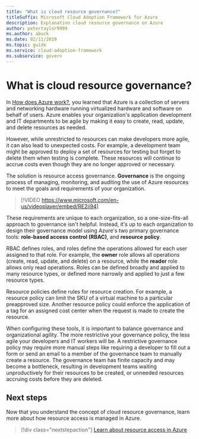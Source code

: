 ```yaml
---
title: "What is cloud resource governance?"
titleSuffix: Microsoft Cloud Adoption Framework for Azure
description: Explanation cloud resource governance on Azure
author: petertaylor9999
ms.author: abuck
ms.date: 02/11/2019
ms.topic: guide
ms.service: cloud-adoption-framework
ms.subservice: govern
---
```


<!-- markdownlint-disable MD026 -->

# What is cloud resource governance?

In [How does Azure work?](../../getting-started/what-is-azure.md), you learned that Azure is a collection of servers and networking hardware running virtualized hardware and software on behalf of users. Azure enables your organization's application development and IT departments to be agile by making it easy to create, read, update, and delete resources as needed.

However, while unrestricted to resources can make developers more agile, it can also lead to unexpected costs. For example, a development team might be approved to deploy a set of resources for testing but forget to delete them when testing is complete. These resources will continue to accrue costs even though they are no longer approved or necessary.

The solution is resource access governance. **Governance** is the ongoing process of managing, monitoring, and auditing the use of Azure resources to meet the goals and requirements of your organization.

<!-- markdownlint-disable MD034 -->

> [!VIDEO https://www.microsoft.com/en-us/videoplayer/embed/RE2ii94]

<!-- markdownlint-enable MD034 -->

These requirements are unique to each organization, so a one-size-fits-all approach to governance isn't helpful. Instead, it's up to each organization to design their governance model using Azure's two primary governance tools: **role-based access control (RBAC)**, and **resource policy**.

RBAC defines roles, and roles define the operations allowed for each user assigned to that role. For example, the **owner** role allows all operations (create, read, update, and delete) on a resource, while the **reader** role allows only read operations. Roles can be defined broadly and applied to many resource types, or defined more narrowly and applied to just a few resource types.

Resource policies define rules for resource creation. For example, a resource policy can limit the SKU of a virtual machine to a particular preapproved size. Another resource policy could enforce the application of a tag for an assigned cost center when the request is made to create the resource.

When configuring these tools, it is important to balance governance and organizational agility. The more restrictive your governance policy, the less agile your developers and IT workers will be. A restrictive governance policy may require more manual steps like requiring a developer to fill out a form or send an email to a member of the governance team to manually create a resource. The governance team has finite capacity and may become a bottleneck, resulting in development teams waiting unproductively for their resources to be created, or unneeded resources accruing costs before they are deleted.

## Next steps

Now that you understand the concept of cloud resource governance, learn more about how resource access is managed in Azure.

> [!div class="nextstepaction"]
> [Learn about resource access in Azure](./azure-resource-access.md)
